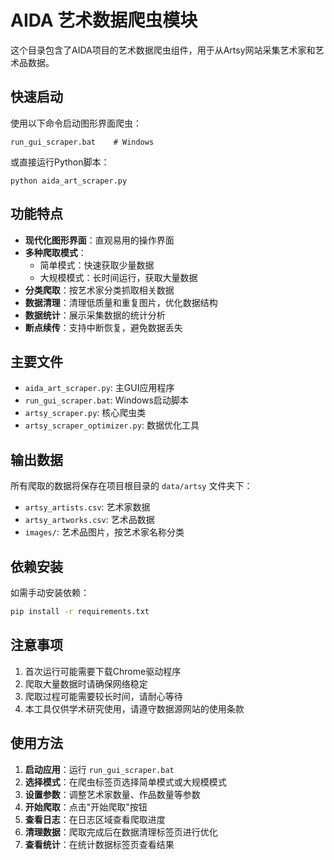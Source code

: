 # AIDA 艺术数据爬虫模块

这个目录包含了AIDA项目的艺术数据爬虫组件，用于从Artsy网站采集艺术家和艺术品数据。

## 快速启动

使用以下命令启动图形界面爬虫：

```
run_gui_scraper.bat    # Windows
```

或直接运行Python脚本：

```
python aida_art_scraper.py
```

## 功能特点

- **现代化图形界面**：直观易用的操作界面
- **多种爬取模式**：
  - 简单模式：快速获取少量数据
  - 大规模模式：长时间运行，获取大量数据
- **分类爬取**：按艺术家分类抓取相关数据
- **数据清理**：清理低质量和重复图片，优化数据结构
- **数据统计**：展示采集数据的统计分析
- **断点续传**：支持中断恢复，避免数据丢失

## 主要文件

- `aida_art_scraper.py`: 主GUI应用程序
- `run_gui_scraper.bat`: Windows启动脚本
- `artsy_scraper.py`: 核心爬虫类
- `artsy_scraper_optimizer.py`: 数据优化工具

## 输出数据

所有爬取的数据将保存在项目根目录的 `data/artsy` 文件夹下：

- `artsy_artists.csv`: 艺术家数据
- `artsy_artworks.csv`: 艺术品数据
- `images/`: 艺术品图片，按艺术家名称分类

## 依赖安装

如需手动安装依赖：

```bash
pip install -r requirements.txt
```

## 注意事项

1. 首次运行可能需要下载Chrome驱动程序
2. 爬取大量数据时请确保网络稳定
3. 爬取过程可能需要较长时间，请耐心等待
4. 本工具仅供学术研究使用，请遵守数据源网站的使用条款

## 使用方法

1. **启动应用**：运行 `run_gui_scraper.bat`
2. **选择模式**：在爬虫标签页选择简单模式或大规模模式
3. **设置参数**：调整艺术家数量、作品数量等参数
4. **开始爬取**：点击"开始爬取"按钮
5. **查看日志**：在日志区域查看爬取进度
6. **清理数据**：爬取完成后在数据清理标签页进行优化
7. **查看统计**：在统计数据标签页查看结果 